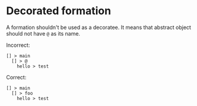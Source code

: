 # Decorated formation

A formation shouldn't be used as a decoratee. It means that abstract object
should not have `@` as its name.

Incorrect:

```eo
[] > main
  [] > @
    hello > test
```

Correct:

```eo
[] > main
  [] > foo
    hello > test
```
